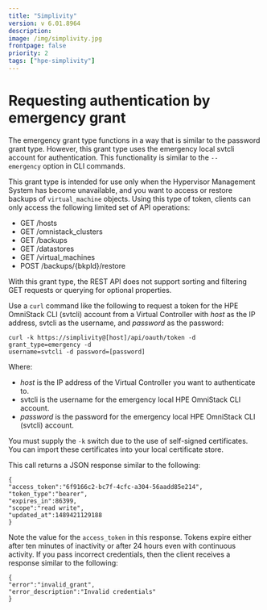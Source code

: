 ```yaml
---
title: "Simplivity"
version: v 6.01.8964
description:
image: /img/simplivity.jpg 
frontpage: false
priority: 2
tags: ["hpe-simplivity"]
---
```


Requesting authentication by emergency grant
============================================

The emergency grant type functions in a way that is similar to the password grant type. However, this grant type uses the emergency local svtcli account for authentication. This functionality is similar to the `--emergency` option in CLI commands.

This grant type is intended for use only when the Hypervisor Management System has become unavailable, and you want to access or restore backups of `virtual_machine` objects. Using this type of token, clients can only access the following limited set of API operations:

- GET /hosts
- GET /omnistack_clusters
- GET /backups
- GET /datastores
- GET /virtual_machines
- POST /backups/{bkpId}/restore

With this grant type, the REST API does not support sorting and filtering GET requests or querying for optional properties.

Use a `curl` command like the following to request a token for the HPE OmniStack CLI (svtcli) account from a Virtual Controller with *host* as the IP address, svtcli as the username, and *password* as the password:

```
curl -k https://simplivity@[host]/api/oauth/token -d grant_type=emergency -d
username=svtcli -d password=[password]
```

Where:

- *host* is the IP address of the Virtual Controller you want to authenticate to.
- svtcli is the username for the emergency local HPE OmniStack CLI account.
- *password* is the password for the emergency local HPE OmniStack CLI (svtcli) account.

You must supply the `-k` switch due to the use of self-signed certificates. You can import these certificates into your local certificate store.

This call returns a JSON response similar to the following:

```
{
"access_token":"6f9166c2-bc7f-4cfc-a304-56aadd85e214",
"token_type":"bearer",
"expires_in":86399,
"scope":"read write",
"updated_at":1489421129188
}
```

Note the value for the `access_token` in this response. Tokens expire either after ten minutes of inactivity or after 24 hours even with continuous activity. If you pass incorrect credentials, then the client receives a response similar to the following:

```
{
"error":"invalid_grant",
"error_description":"Invalid credentials"
}
```
